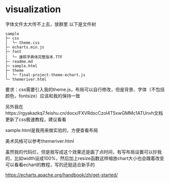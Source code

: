 # visualization
字体文件太大传不上去，放群里
以下是文件树
```
sample
├─ css
│  └─ theme.css
├─ echarts.min.js
├─ font
│  └─ 康熙字典体完整版本.TTF
├─ readme.md
├─ sample.html
├─ theme
│  └─ final-project-theme-echart.js
└─ themeriver.html
```
要求：css需要引入我的theme.js，布局可以自行修改，但是背景、字体（不包括颜色，fontsize）应该和我的保持一致

另外我在https://rgyakazkq7.feishu.cn/docx/FXVRdscCzol4T5xwGMMc1ATUnvh文档更新了css极速教程，建议看看

sample.html是我用来做实验的，方便查看布局

美术风格可以参考themeriver.html

虽然我的代码烂，但是我写成这个效果还是画了点时间，有写布局设置可以抄我的，比如width设成100%，然后加上resize函数这样缩放chart大小也会跟着改变
可以看看echart的教程，写的还挺适合新手的

https://echarts.apache.org/handbook/zh/get-started/

